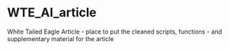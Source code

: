 # WTE_AI_article
White Tailed Eagle Article - place to put the cleaned scripts, functions - and supplementary material for the article

